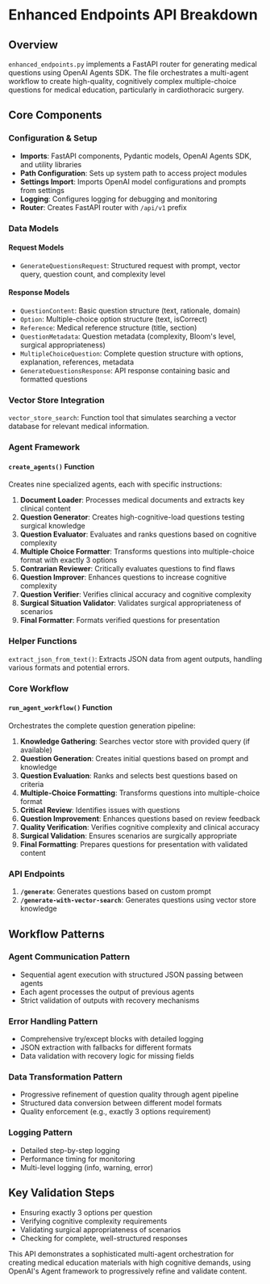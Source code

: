 # Enhanced Endpoints API Breakdown

## Overview

`enhanced_endpoints.py` implements a FastAPI router for generating medical questions using OpenAI Agents SDK. The file orchestrates a multi-agent workflow to create high-quality, cognitively complex multiple-choice questions for medical education, particularly in cardiothoracic surgery.

## Core Components

### Configuration & Setup

- **Imports**: FastAPI components, Pydantic models, OpenAI Agents SDK, and utility libraries
- **Path Configuration**: Sets up system path to access project modules
- **Settings Import**: Imports OpenAI model configurations and prompts from settings
- **Logging**: Configures logging for debugging and monitoring
- **Router**: Creates FastAPI router with `/api/v1` prefix

### Data Models

#### Request Models

- `GenerateQuestionsRequest`: Structured request with prompt, vector query, question count, and complexity level

#### Response Models

- `QuestionContent`: Basic question structure (text, rationale, domain)
- `Option`: Multiple-choice option structure (text, isCorrect)
- `Reference`: Medical reference structure (title, section)
- `QuestionMetadata`: Question metadata (complexity, Bloom's level, surgical appropriateness)
- `MultipleChoiceQuestion`: Complete question structure with options, explanation, references, metadata
- `GenerateQuestionsResponse`: API response containing basic and formatted questions

### Vector Store Integration

`vector_store_search`: Function tool that simulates searching a vector database for relevant medical information.

### Agent Framework

#### `create_agents()` Function

Creates nine specialized agents, each with specific instructions:

1. **Document Loader**: Processes medical documents and extracts key clinical content
2. **Question Generator**: Creates high-cognitive-load questions testing surgical knowledge
3. **Question Evaluator**: Evaluates and ranks questions based on cognitive complexity
4. **Multiple Choice Formatter**: Transforms questions into multiple-choice format with exactly 3 options
5. **Contrarian Reviewer**: Critically evaluates questions to find flaws
6. **Question Improver**: Enhances questions to increase cognitive complexity
7. **Question Verifier**: Verifies clinical accuracy and cognitive complexity
8. **Surgical Situation Validator**: Validates surgical appropriateness of scenarios
9. **Final Formatter**: Formats verified questions for presentation

### Helper Functions

`extract_json_from_text()`: Extracts JSON data from agent outputs, handling various formats and potential errors.

### Core Workflow

#### `run_agent_workflow()` Function

Orchestrates the complete question generation pipeline:

1. **Knowledge Gathering**: Searches vector store with provided query (if available)
2. **Question Generation**: Creates initial questions based on prompt and knowledge
3. **Question Evaluation**: Ranks and selects best questions based on criteria
4. **Multiple-Choice Formatting**: Transforms questions into multiple-choice format
5. **Critical Review**: Identifies issues with questions
6. **Question Improvement**: Enhances questions based on review feedback
7. **Quality Verification**: Verifies cognitive complexity and clinical accuracy
8. **Surgical Validation**: Ensures scenarios are surgically appropriate
9. **Final Formatting**: Prepares questions for presentation with validated content

### API Endpoints

1. **`/generate`**: Generates questions based on custom prompt
2. **`/generate-with-vector-search`**: Generates questions using vector store knowledge

## Workflow Patterns

### Agent Communication Pattern

- Sequential agent execution with structured JSON passing between agents
- Each agent processes the output of previous agents
- Strict validation of outputs with recovery mechanisms

### Error Handling Pattern

- Comprehensive try/except blocks with detailed logging
- JSON extraction with fallbacks for different formats
- Data validation with recovery logic for missing fields

### Data Transformation Pattern

- Progressive refinement of question quality through agent pipeline
- Structured data conversion between different model formats
- Quality enforcement (e.g., exactly 3 options requirement)

### Logging Pattern

- Detailed step-by-step logging
- Performance timing for monitoring
- Multi-level logging (info, warning, error)

## Key Validation Steps

- Ensuring exactly 3 options per question
- Verifying cognitive complexity requirements
- Validating surgical appropriateness of scenarios
- Checking for complete, well-structured responses

This API demonstrates a sophisticated multi-agent orchestration for creating medical education materials with high cognitive demands, using OpenAI's Agent framework to progressively refine and validate content.
